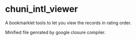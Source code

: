 # chuni_intl_viewer

A bookmarklet tools to let you view the records in rating order.

Minified file genrated by google closure compiler.
